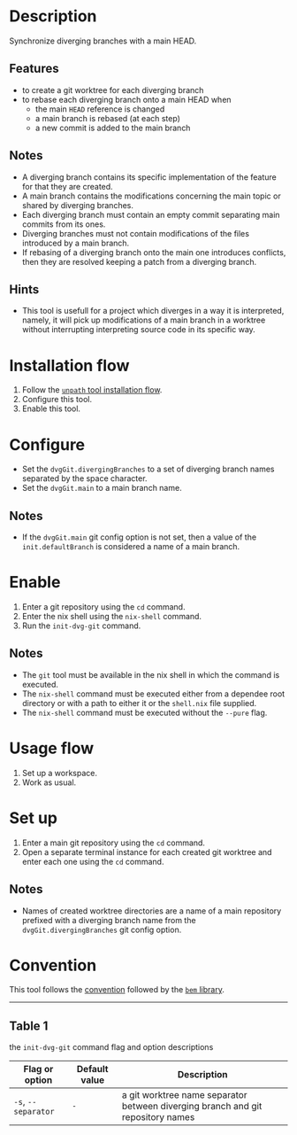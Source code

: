 # Description

Synchronize diverging branches with a main HEAD.

## Features

- to create a git worktree for each diverging branch
- to rebase each diverging branch onto a main HEAD when
    - the main `HEAD` reference is changed
    - a main branch is rebased (at each step)
    - a new commit is added to the main branch

## Notes

- A diverging branch contains its specific implementation of the feature
for that they are created.
- A main branch contains the modifications
concerning the main topic or shared by diverging branches.
- Each diverging branch must contain an empty commit
separating main commits from its ones.
- Diverging branches must not contain modifications of the files
introduced by a main branch.
- If rebasing of a diverging branch onto the main one introduces conflicts,
then they are resolved keeping a patch from a diverging branch.

## Hints

- This tool is usefull for a project which diverges in a way it is interpreted, namely, it will pick up modifications of a main branch in a worktree without interrupting interpreting source code in its specific way.

# Installation flow

1. Follow the [`unpath` tool installation flow](https://github.com/monadosquito/unpath#installation-flow).
2. Configure this tool.
3. Enable this tool.

# Configure

- Set the `dvgGit.divergingBranches` to a set of diverging branch names
separated by the space character.
- Set the `dvgGit.main` to a main branch name.

## Notes

- If the `dvgGit.main` git config option is not set,
then a value of the `init.defaultBranch` is considered a name of a main branch.

# Enable

1. Enter a git repository using the `cd` command.
2. Enter the nix shell using the `nix-shell` command.
3. Run the `init-dvg-git` command.

## Notes

- The `git` tool must be available
in the nix shell in which the command is executed.
- The `nix-shell` command must be executed either
from a dependee root directory
or with a path to either it
or the `shell.nix` file supplied.
- The `nix-shell` command must be executed without the `--pure` flag.

# Usage flow

1. Set up a workspace.
2. Work as usual.

# Set up

1. Enter a main git repository using the `cd` command.
2. Open a separate terminal instance
for each created git worktree and enter each one using the `cd` command.

## Notes

- Names of created worktree directories are a name of a main repository
prefixed with a diverging branch name
from the `dvgGit.divergingBranches` git config option.

# Convention

This tool follows the [convention](https://github.com/monadosquito/bem#convention)
followed by the [`bem` library](https://github.com/monadosquito/bem).

---

## Table 1

the `init-dvg-git` command flag and option descriptions

|Flag or option     |Default value|Description                                                                    |
|-------------------|-------------|-------------------------------------------------------------------------------|
|`-s`, `--separator`|`-`          |a git worktree name separator between diverging branch and git repository names|
